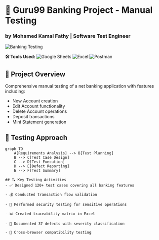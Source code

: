 # 🏦 Guru99 Banking Project - Manual Testing
### by Mohamed Kamal Fathy | Software Test Engineer

![Banking Testing](https://img.freepik.com/free-vector/online-banking-concept-illustration_114360-1326.jpg)

**🛠️ Tools Used:** ![Google Sheets](https://img.shields.io/badge/Google_Sheets-34A853?style=flat&logo=Google-Sheets&logoColor=white) ![Excel](https://img.shields.io/badge/Excel-217346?style=flat&logo=Microsoft-Excel&logoColor=white) ![Postman](https://img.shields.io/badge/Postman-FF6C37?style=flat&logo=Postman&logoColor=white)

## 📝 Project Overview
Comprehensive manual testing of a net banking application with features including:
- New Account creation
- Edit Account functionality
- Delete Account operations
- Deposit transactions
- Mini Statement generation

## 🧪 Testing Approach
```mermaid
graph TD
    A[Requirements Analysis] --> B[Test Planning]
    B --> C[Test Case Design]
    C --> D[Test Execution]
    D --> E[Defect Reporting]
    E --> F[Test Summary]

## 🔍 Key Testing Activities
- ✅ Designed 120+ test cases covering all banking features

- 💰 Conducted transaction flow validation

- 🔐 Performed security testing for sensitive operations

- 📊 Created traceability matrix in Excel

- 🐛 Documented 37 defects with severity classification

- 📱 Cross-browser compatibility testing
